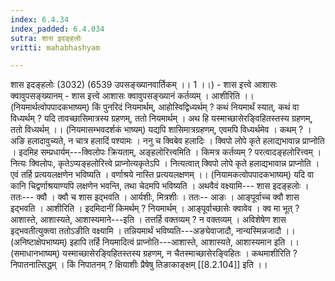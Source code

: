```yaml
---
index: 6.4.34
index_padded: 6.4.034
sutra: शास इदङ्हलोः
vritti: mahabhashyam

---
```

 शास इदङ्हलोः (3032) (6539 उपसङ्ख्यानवार्तिकम् ।। 1 ।।) - शास इत्त्वे आशासः क्वावुपसङ्ख्यानम् - शास इत्त्वे आशासः क्वावुपसङ्ख्यानं कर्तव्यम् । आशीरिति ।। (नियमार्थत्वोपपादकभाष्यम्) किं पुनरिदं नियमार्थम्, आहोस्विद्विध्यर्थम् ? कथं नियमार्थं स्यात्, कथं वा विध्यर्थम् ? यदि तावच्छासिमात्रस्य ग्रहणम्, ततो नियमार्थम् । अथ हि यस्माच्छासेरङि्वहितस्तस्य ग्रहणम्, ततो विध्यर्थम् ।। (नियमासम्भवदर्शकं भाष्यम्) यद्यपि शासिमात्रग्रहणम्, एवमपि विध्यर्थमेव । कथम् ? । अङि हलादावुच्यते, न चात्र हलादिं पश्यामः । ननु च क्विबेव हलादिः । क्विपो लोपे कृते हलाद्यभावान्न प्राप्नोति । इदमिह सम्प्रधार्यम्---क्विलोपः क्रियताम्, अङ्हलोरित्त्वमिति । किमत्र कर्तव्यम् ? परत्वादङ्हलोरित्त्वम् । नित्यः क्विलोपः, कृतेऽप्यङ्हलोरित्त्वे प्राप्नोत्यकृतेऽपि । नित्यत्वात् क्विपो लोपे कृते हलाद्यभावान्न प्राप्नोति । एवं तर्हि प्रत्ययलक्षणेन भविष्यति । वर्णाश्रये नास्ति प्रत्ययलक्षणम् ।। (नियामकत्वोपपादकभाष्यम्) यदि वा कानि चिद्वर्णाश्रयाण्यपि लक्षणेन भवन्ति, तथा चेदमपि भविष्यति । अथवैवं वक्ष्यामि--- शास इदङ्हलोः । ततः--- क्वौ । क्वौ च शास इद्भवति । आर्यशीः, मित्रशीः । ततः-- आङः । आङ्पूर्वाच्च क्वौ शास इद्भवति । आशीरिति । इदमिदानीं किमर्थम् ? नियमार्थम् । आङ्पूर्वाच्छासेः क्वावेव । क्व मा भूत् ? आशास्ते, आशास्यते, आशास्यमाने---इति । तत्तर्हि वक्तव्यम् ? न वक्तव्यम् । अविशेषेण शास इद्भवतीत्युक्त्वा ततोऽङीति वक्ष्यामि । तन्नियमार्थं भविष्यति---अङ्येवाजादौ, नान्यस्मिन्नजादौ ।। (अनिष्टाक्षेपभाष्यम्) इहापि तर्हि नियमादित्वं प्राप्नोति---आशास्ते, आशास्यते, आशास्यमान इति ।। (समाधानभाष्यम्) यस्माच्छासेरङि्वहितस्तस्य ग्रहणम्, न चैतस्माच्छासेरङि्वहितः । कथमाशीरिति ? निपातनात्सिद्धम् । किं निपातनम् ? क्षियाशीः प्रैषेषु तिङाकाङ्क्षम् [[8.2.104]] इति ।। 